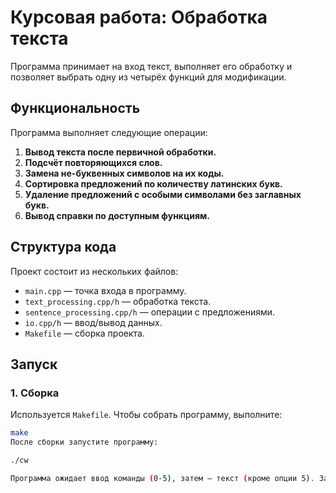 # Курсовая работа: Обработка текста
Программа принимает на вход текст, выполняет его обработку и позволяет выбрать одну из четырёх функций для модификации.  

## Функциональность  

Программа выполняет следующие операции:  
1. **Вывод текста после первичной обработки.**  
2. **Подсчёт повторяющихся слов.**  
3. **Замена не-буквенных символов на их коды.**  
4. **Сортировка предложений по количеству латинских букв.**  
5. **Удаление предложений с особыми символами без заглавных букв.**  
6. **Вывод справки по доступным функциям.**  

## Структура кода  

Проект состоит из нескольких файлов:  
- `main.cpp` — точка входа в программу.  
- `text_processing.cpp/h` — обработка текста.  
- `sentence_processing.cpp/h` — операции с предложениями.  
- `io.cpp/h` — ввод/вывод данных.  
- `Makefile` — сборка проекта.  

## Запуск  

### **1. Сборка**  
Используется `Makefile`. Чтобы собрать программу, выполните:  
```sh
make
После сборки запустите программу:

./cw

Программа ожидает ввод команды (0-5), затем — текст (кроме опции 5). Завершение ввода текста — два подряд \n.
